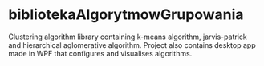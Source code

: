 # bibliotekaAlgorytmowGrupowania
Clustering algorithm library containing k-means algorithm, jarvis-patrick and hierarchical aglomerative algorithm. Project also contains 
desktop app made in WPF that configures and visualises algorithms.
